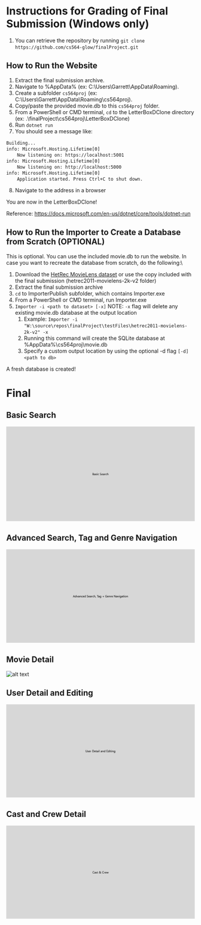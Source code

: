 # Instructions for Grading of Final Submission (Windows only)
1. You can retrieve the repository by running `git clone https://github.com/cs564-glow/finalProject.git`
## How to Run the Website
1. Extract the final submission archive.
2. Navigate to %AppData% (ex: C:\Users\Garrett\AppData\Roaming).
3. Create a subfolder `cs564proj` (ex: C:\Users\Garrett\AppData\Roaming\cs564proj).
4. Copy/paste the provided movie.db to this `cs564proj` folder.
5. From a PowerShell or CMD terminal, `cd` to the LetterBoxDClone directory (ex: .\finalProject\cs564proj\LetterBoxDClone)
6. Run `dotnet run`
7. You should see a message like:
```
Building...
info: Microsoft.Hosting.Lifetime[0]
    Now listening on: https://localhost:5001
info: Microsoft.Hosting.Lifetime[0]
    Now listening on: http://localhost:5000
info: Microsoft.Hosting.Lifetime[0]
    Application started. Press Ctrl+C to shut down.
```
8. Navigate to the address in a browser

You are now in the LetterBoxDClone!

Reference: https://docs.microsoft.com/en-us/dotnet/core/tools/dotnet-run

## How to Run the Importer to Create a Database from Scratch (OPTIONAL)
This is optional. You can use the included movie.db to run the website. In case you want to recreate the database from scratch, do the following:\
1. Download the [HetRec MovieLens dataset](https://files.grouplens.org/datasets/hetrec2011/hetrec2011-movielens-2k-v2.zip) or use the copy included with the final submission (hetrec2011-movielens-2k-v2 folder)
2. Extract the final submission archive
3. `cd` to ImporterPublish subfolder, which contains Importer.exe
4. From a PowerShell or CMD terminal, run Importer.exe
5. `Importer -i <path to dataset> [-x]` NOTE: `-x` flag will delete any existing movie.db database at the output location
   1. Example: `Importer -i "W:\source\repos\finalProject\testFiles\hetrec2011-movielens-2k-v2" -x`
   2. Running this command will create the SQLite database at %AppData%\cs564proj\movie.db
   3. Specify a custom output location by using the optional -d flag `[-d] <path to db>`

A fresh database is created!


# Final
## Basic Search
![alt text](https://github.com/cs564-glow/finalProject/blob/main/BasicSearch1.gif "Basic Search")
## Advanced Search, Tag and Genre Navigation
![alt text](https://github.com/cs564-glow/finalProject/blob/main/AdvancedSearch1.gif "Advanced Search")
## Movie Detail
![alt text](https://github.com/cs564-glow/finalProject/blob/main/MovieDetail.gif "Movie Detail")
## User Detail and Editing
![alt text](https://github.com/cs564-glow/finalProject/blob/main/UserDetailAndEdit.gif "User Detail and Editing")
## Cast and Crew Detail
![alt text](https://github.com/cs564-glow/finalProject/blob/main/CastAndCrew.gif "Cast and Crew Detail")
